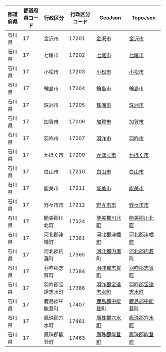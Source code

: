 | 都道府県 | 都道府県コード | 行政区分 | 行政区分コード | GeoJson | TopoJson |
|-----------|--------------|--------- |--------------|------|------|
| 石川県 | 17 | 金沢市 | 17201 | [金沢市](/geojson/cities/17/17201.json) | [金沢市](/topojson/cities/17/17201.topojson) |
| 石川県 | 17 | 七尾市 | 17202 | [七尾市](/geojson/cities/17/17202.json) | [七尾市](/topojson/cities/17/17202.topojson) |
| 石川県 | 17 | 小松市 | 17203 | [小松市](/geojson/cities/17/17203.json) | [小松市](/topojson/cities/17/17203.topojson) |
| 石川県 | 17 | 輪島市 | 17204 | [輪島市](/geojson/cities/17/17204.json) | [輪島市](/topojson/cities/17/17204.topojson) |
| 石川県 | 17 | 珠洲市 | 17205 | [珠洲市](/geojson/cities/17/17205.json) | [珠洲市](/topojson/cities/17/17205.topojson) |
| 石川県 | 17 | 加賀市 | 17206 | [加賀市](/geojson/cities/17/17206.json) | [加賀市](/topojson/cities/17/17206.topojson) |
| 石川県 | 17 | 羽咋市 | 17207 | [羽咋市](/geojson/cities/17/17207.json) | [羽咋市](/topojson/cities/17/17207.topojson) |
| 石川県 | 17 | かほく市 | 17209 | [かほく市](/geojson/cities/17/17209.json) | [かほく市](/topojson/cities/17/17209.topojson) |
| 石川県 | 17 | 白山市 | 17210 | [白山市](/geojson/cities/17/17210.json) | [白山市](/topojson/cities/17/17210.topojson) |
| 石川県 | 17 | 能美市 | 17211 | [能美市](/geojson/cities/17/17211.json) | [能美市](/topojson/cities/17/17211.topojson) |
| 石川県 | 17 | 野々市市 | 17212 | [野々市市](/geojson/cities/17/17212.json) | [野々市市](/topojson/cities/17/17212.topojson) |
| 石川県 | 17 | 能美郡川北町 | 17324 | [能美郡川北町](/geojson/cities/17/17324.json) | [能美郡川北町](/topojson/cities/17/17324.topojson) |
| 石川県 | 17 | 河北郡津幡町 | 17361 | [河北郡津幡町](/geojson/cities/17/17361.json) | [河北郡津幡町](/topojson/cities/17/17361.topojson) |
| 石川県 | 17 | 河北郡内灘町 | 17365 | [河北郡内灘町](/geojson/cities/17/17365.json) | [河北郡内灘町](/topojson/cities/17/17365.topojson) |
| 石川県 | 17 | 羽咋郡志賀町 | 17384 | [羽咋郡志賀町](/geojson/cities/17/17384.json) | [羽咋郡志賀町](/topojson/cities/17/17384.topojson) |
| 石川県 | 17 | 羽咋郡宝達志水町 | 17386 | [羽咋郡宝達志水町](/geojson/cities/17/17386.json) | [羽咋郡宝達志水町](/topojson/cities/17/17386.topojson) |
| 石川県 | 17 | 鹿島郡中能登町 | 17407 | [鹿島郡中能登町](/geojson/cities/17/17407.json) | [鹿島郡中能登町](/topojson/cities/17/17407.topojson) |
| 石川県 | 17 | 鳳珠郡穴水町 | 17461 | [鳳珠郡穴水町](/geojson/cities/17/17461.json) | [鳳珠郡穴水町](/topojson/cities/17/17461.topojson) |
| 石川県 | 17 | 鳳珠郡能登町 | 17463 | [鳳珠郡能登町](/geojson/cities/17/17463.json) | [鳳珠郡能登町](/topojson/cities/17/17463.topojson) |
